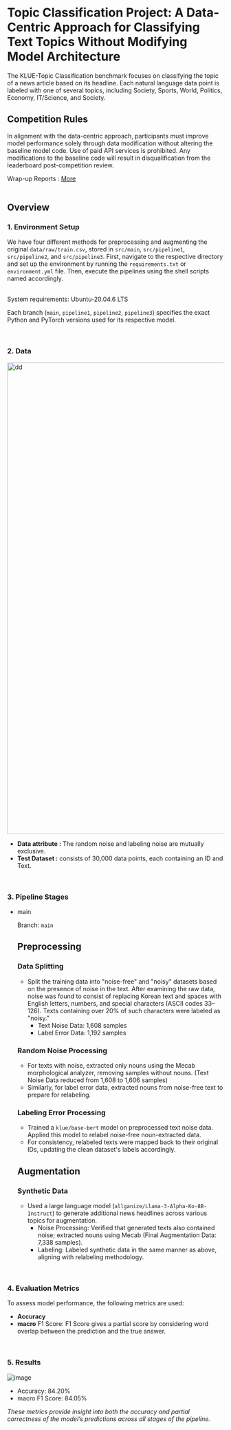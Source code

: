 # Topic Classification Project: A Data-Centric Approach for Classifying Text Topics Without Modifying Model Architecture

The KLUE-Topic Classification benchmark focuses on classifying the topic of a news article based on its headline. Each natural language data point is labeled with one of several topics, including Society, Sports, World, Politics, Economy, IT/Science, and Society.

## Competition Rules

In alignment with the data-centric approach, participants must improve model performance solely through data modification without altering the baseline model code. Use of paid API services is prohibited. Any modifications to the baseline code will result in disqualification from the leaderboard post-competition review.

Wrap-up Reports : [More](https://github.com/boostcampaitech7/level2-nlp-datacentric-nlp-09/blob/main/A%20Data-Centric%20Approach%20for%20Classifying%20Text%20Topics.pdf)
<br>
<br>

## Overview

### 1. Environment Setup

We have four different methods for preprocessing and augmenting the original `data/raw/train.csv`, stored in `src/main`, `src/pipeline1`, `src/pipeline2`, and `src/pipeline3`. First, navigate to the respective directory and set up the environment by running the `requirements.txt` or `environment.yml` file. Then, execute the pipelines using the shell scripts named accordingly.

<br>
System requirements:
Ubuntu-20.04.6 LTS

Each branch (`main`, `pipeline1`, `pipeline2`, `pipeline3`) specifies the exact Python and PyTorch versions used for its respective model.

<br>

### 2. Data

<img width="1095" alt="dd" src="https://github.com/user-attachments/assets/1967ea1b-9eef-477b-ac05-81a7d8e145f3">

- **Data attribute :** The random noise and labeling noise are mutually exclusive.
- **Test Dataset :** consists of 30,000 data points, each containing an ID and Text.

<br>

### 3. Pipeline Stages

- main
    
    Branch: `main`
    
    ## Preprocessing
    
    ### Data Splitting
    
    - Split the training data into "noise-free" and "noisy" datasets based on the presence of noise in the text. After examining the raw data, noise was found to consist of replacing Korean text and spaces with English letters, numbers, and special characters (ASCII codes 33–126). Texts containing over 20% of such characters were labeled as "noisy."
        - Text Noise Data: 1,608 samples
        - Label Error Data: 1,192 samples
    
    ### Random Noise Processing
    
    - For texts with noise, extracted only nouns using the Mecab morphological analyzer, removing samples without nouns. (Text Noise Data reduced from 1,608 to 1,606 samples)
    - Similarly, for label error data, extracted nouns from noise-free text to prepare for relabeling.
    
    ### Labeling Error Processing
    
    - Trained a `klue/base-bert` model on preprocessed text noise data. Applied this model to relabel noise-free noun-extracted data.
    - For consistency, relabeled texts were mapped back to their original IDs, updating the clean dataset's labels accordingly.
    
    ## Augmentation
    
    ### Synthetic Data
    
    - Used a large language model (`allganize/Llama-3-Alpha-Ko-8B-Instruct`) to generate additional news headlines across various topics for augmentation.
        - Noise Processing: Verified that generated texts also contained noise; extracted nouns using Mecab (Final Augmentation Data: 7,338 samples).
        - Labeling: Labeled synthetic data in the same manner as above, aligning with relabeling methodology.

<br>

### 4. Evaluation Metrics

To assess model performance, the following metrics are used:

- **Accuracy**
- **macro** F1 Score:  F1 Score gives a partial score by considering word overlap between the prediction and the true answer.

<br>

### 5. Results

![image](https://github.com/user-attachments/assets/05f65884-ce0e-477d-bc57-84bedc092cbf)

- Accuracy: 84.20%
- macro F1 Score: 84.05%

*These metrics provide insight into both the accuracy and partial correctness of the model’s predictions across all stages of the pipeline.*
